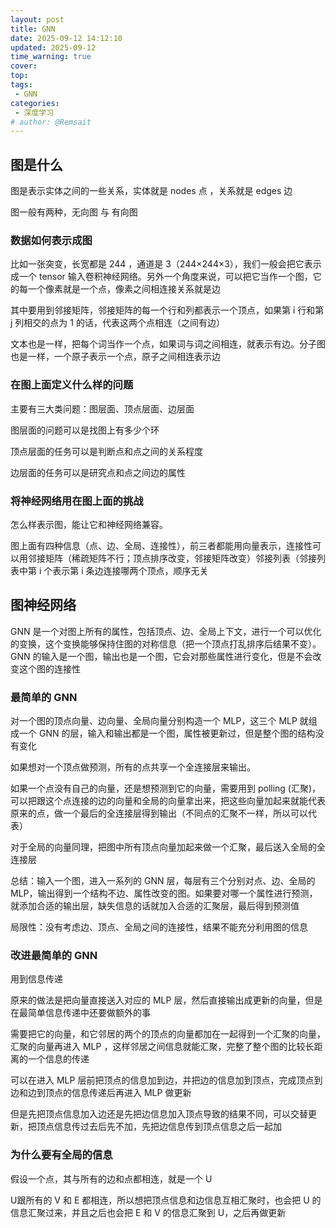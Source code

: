 ```yaml
---
layout: post
title: GNN
date: 2025-09-12 14:12:10
updated: 2025-09-12
time_warning: true 
cover: 
top: 
tags: 
 - GNN
categories: 
 - 深度学习
# author: @Remsait
---
```

## 图是什么
  图是表示实体之间的一些关系，实体就是 nodes 点 ，关系就是 edges 边  

  图一般有两种，无向图 与 有向图

### 数据如何表示成图
  比如一张突变，长宽都是 244 ，通道是 3（244×244×3），我们一般会把它表示成一个 tensor 输入卷积神经网络。另外一个角度来说，可以把它当作一个图，它的每一个像素就是一个点，像素之间相连接关系就是边  

  其中要用到邻接矩阵，邻接矩阵的每一个行和列都表示一个顶点，如果第 i 行和第 j 列相交的点为 1 的话，代表这两个点相连（之间有边）  

  文本也是一样，把每个词当作一个点，如果词与词之间相连，就表示有边。分子图也是一样，一个原子表示一个点，原子之间相连表示边  

### 在图上面定义什么样的问题
  主要有三大类问题：图层面、顶点层面、边层面  

  图层面的问题可以是找图上有多少个环

  顶点层面的任务可以是判断点和点之间的关系程度

  边层面的任务可以是研究点和点之间边的属性

### 将神经网络用在图上面的挑战
  怎么样表示图，能让它和神经网络兼容。  

  图上面有四种信息（点、边、全局、连接性），前三者都能用向量表示，连接性可以用邻接矩阵（稀疏矩阵不行；顶点排序改变，邻接矩阵改变）邻接列表（邻接列表中第 i 个表示第 i 条边连接哪两个顶点，顺序无关


## 图神经网络
  GNN 是一个对图上所有的属性，包括顶点、边、全局上下文，进行一个可以优化的变换，这个变换能够保持住图的对称信息（把一个顶点打乱排序后结果不变）。GNN 的输入是一个图，输出也是一个图，它会对那些属性进行变化，但是不会改变这个图的连接性  

### 最简单的 GNN
  对一个图的顶点向量、边向量、全局向量分别构造一个 MLP，这三个 MLP 就组成一个 GNN 的层，输入和输出都是一个图，属性被更新过，但是整个图的结构没有变化

  如果想对一个顶点做预测，所有的点共享一个全连接层来输出。

  如果一个点没有自己的向量，还是想预测到它的向量，需要用到 polling (汇聚)，可以把跟这个点连接的边的向量和全局的向量拿出来，把这些向量加起来就能代表原来的点，做一个最后的全连接层得到输出（不同点的汇聚不一样，所以可以代表）

  对于全局的向量同理，把图中所有顶点向量加起来做一个汇聚，最后送入全局的全连接层  

  总结：输入一个图，进入一系列的 GNN 层，每层有三个分别对点、边、全局的 MLP，输出得到一个结构不边、属性改变的图。如果要对哪一个属性进行预测，就添加合适的输出层，缺失信息的话就加入合适的汇聚层，最后得到预测值

  局限性：没有考虑边、顶点、全局之间的连接性，结果不能充分利用图的信息  

### 改进最简单的 GNN
  用到信息传递

  原来的做法是把向量直接送入对应的 MLP 层，然后直接输出成更新的向量，但是在最简单信息传递中还要做额外的事

  需要把它的向量，和它邻居的两个的顶点的向量都加在一起得到一个汇聚的向量，汇聚的向量再进入 MLP ，这样邻居之间信息就能汇聚，完整了整个图的比较长距离的一个信息的传递

  可以在进入 MLP 层前把顶点的信息加到边，并把边的信息加到顶点，完成顶点到边和边到顶点的信息传递后再进入 MLP 做更新

  但是先把顶点信息加入边还是先把边信息加入顶点导致的结果不同，可以交替更新，把顶点信息传过去后先不加，先把边信息传到顶点信息之后一起加  

### 为什么要有全局的信息
  假设一个点，其与所有的边和点都相连，就是一个 U 

  U跟所有的 V 和 E 都相连，所以想把顶点信息和边信息互相汇聚时，也会把 U 的信息汇聚过来，并且之后也会把 E 和 V 的信息汇聚到 U，之后再做更新



  



















